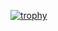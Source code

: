 [![trophy](https://github-profile-trophy.vercel.app/?username=daniel-est&row=1)](https://github.com/ryo-ma/github-profile-trophy)
